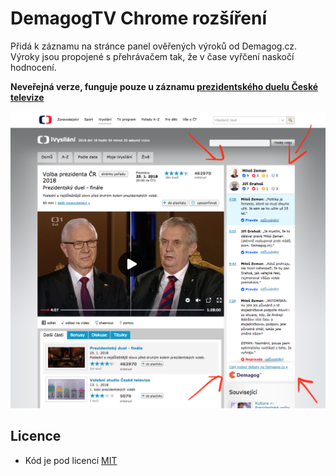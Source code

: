 # DemagogTV Chrome rozšíření

Přidá k záznamu na stránce panel ověřených výroků od Demagog.cz. Výroky
jsou propojené s přehrávačem tak, že v čase vyřčení naskočí hodnocení.

**Neveřejná verze, funguje pouze u záznamu [prezidentského duelu České televize](http://www.ceskatelevize.cz/ivysilani/12026078214-volba-prezidenta/218411033190125-prezidentsky-duel-finale/)**

![](./screenshot.png)

## Licence

* Kód je pod licencí [MIT](LICENSE.md)

